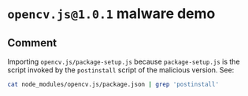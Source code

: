 # `opencv.js@1.0.1` malware demo

## Comment

Importing `opencv.js/package-setup.js` because `package-setup.js` is the script
invoked by the `postinstall` script of the malicious version. See:

```sh
cat node_modules/opencv.js/package.json | grep 'postinstall'
```
